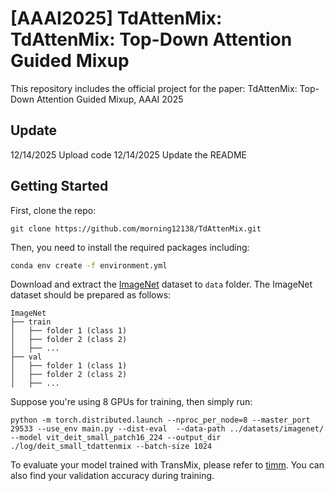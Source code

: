 # [AAAI2025] TdAttenMix: TdAttenMix: Top-Down Attention Guided Mixup
This repository includes the official project for the paper: TdAttenMix: Top-Down Attention Guided Mixup, AAAI 2025

## Update
12/14/2025 Upload code
12/14/2025 Update the README

## Getting Started
First, clone the repo:
```shell
git clone https://github.com/morning12138/TdAttenMix.git
```

Then, you need to install the required packages including:
```bash
conda env create -f environment.yml
```

Download and extract the [ImageNet](https://imagenet.stanford.edu/) dataset to ```data``` folder. The ImageNet dataset should be prepared as follows:
```
ImageNet
├── train
│   ├── folder 1 (class 1)
│   ├── folder 2 (class 2)
│   ├── ...
├── val
│   ├── folder 1 (class 1)
│   ├── folder 2 (class 2)
│   ├── ...

```
Suppose you're using 8 GPUs for training, then simply run:
```shell
python -m torch.distributed.launch --nproc_per_node=8 --master_port 29533 --use_env main.py --dist-eval  --data-path ../datasets/imagenet/ --model vit_deit_small_patch16_224 --output_dir ./log/deit_small_tdattenmix --batch-size 1024
```

To evaluate your model trained with TransMix, please refer to [timm](https://github.com/rwightman/pytorch-image-models#train-validation-inference-scripts).
You can also find your validation accuracy during training.
